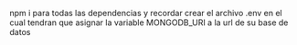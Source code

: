 npm i para todas las dependencias
y recordar crear el archivo .env
en el cual tendran que asignar la variable MONGODB_URI
a la url de su base de datos
